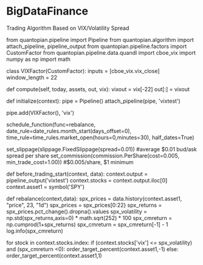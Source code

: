 # BigDataFinance
Trading Algorithm Based on VIX/Volatility Spread

from quantopian.pipeline import Pipeline
from quantopian.algorithm import attach_pipeline, pipeline_output
from quantopian.pipeline.factors import CustomFactor
from quantopian.pipeline.data.quandl import cboe_vix
import numpy as np
import math

class VIXFactor(CustomFactor):
  inputs = [cboe_vix.vix_close]
  window_length = 22
  
  def compute(self, today, assets, out, vix):
    vixout = vix[-22]
    out[:] = vixout
   
def initialize(context):
  pipe = Pipeline()
  attach_pipeline(pipe, 'vixtest')
  
  pipe.add(VIXFactor(), 'vix')
  
  schedule_function(func=rebalance,
                    date_rule=date_rules.month_start(days_offset=0),
                    time_rule=time_rules.market_open(hours=0,minutes=30),
                    half_dates=True)
                    
  set_slippage(slippage.FixedSlippage(spread=0.01)) #average $0.01 bud/ask spread per share
  set_commission(commission.PerShare(cost=0.005, min_trade_cost=1.00)) #$0.005/share, $1 minimum
  
def before_trading_start(context, data):
  context.output = pipeline_output('vixtest')
  context.stocks = context.output.iloc[0]
  context.asset1 = symbol('SPY')
  
def rebalance(context,data):
  spx_prices = data.history(context.asset1, "price", 23, "1d")
  spx_prices = spx_prices[0:22}
  spx_returns = spx_prices.pct_change().dropna().values
  spx_volatility = np.std(spx_returns,axis=0) * math.sqrt(252) * 100
  spx_cmreturn = np.cumprod(1+spx_returns)
  spx_cmreturn = spx_cmreturn[-1] - 1
  log.info(spx_cmreturn)
  
  for stock in context.stocks.index:
    if (context.stocks['vix'] <= spx_volatility) and (spx_cmreturn <0):
      order_target_percent(context.asset1,-1)
    else:
      order_target_percent(context.asset1,1)
